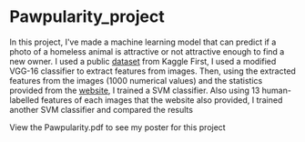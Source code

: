 # Pawpularity_project
In this project, I've made a machine learning model that can predict if a photo of a homeless animal is attractive or not attractive enough to find a new owner.
I used a public [dataset](https://www.kaggle.com/competitions/petfinder-pawpularity-score/data) from Kaggle
First, I used a modified VGG-16 classifier to extract features from images. Then, using the extracted features from the images (1000 numerical values) and the statistics provided from the [website](petfinder.my), I trained a SVM classifier.
Also using 13 human-labelled features of each images that the website also provided, I trained another SVM classifier and compared the results

View the Pawpularity.pdf to see my poster for this project

